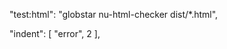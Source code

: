 "test:html": "globstar nu-html-checker dist/*.html",

"indent": [
            "error",
            2
        ],
